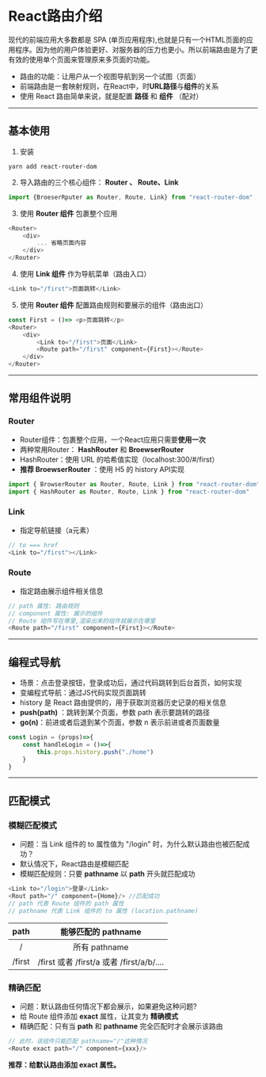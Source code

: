 # React路由介绍

现代的前端应用大多数都是 SPA (单页应用程序),也就是只有一个HTML页面的应用程序。因为他的用户体验更好、对服务器的压力也更小。所以前端路由是为了更有效的使用单个页面来管理原来多页面的功能。

- 路由的功能：让用户从一个视图导航到另一个试图（页面）
- 前端路由是一套映射规则，在React中，时**URL路径**与**组件**的关系
- 使用 React 路由简单来说，就是配置 **路径** 和 **组件** （配对）

---

## 基本使用

1. 安装

```shell
yarn add react-router-dom
```

2. 导入路由的三个核心组件： **Router 、 Route、Link**

```javascript
import {BroeserRputer as Router, Route, Link} from "react-router-dom"
```

3. 使用 **Router 组件** 包裹整个应用

```javascript
<Router>
	<div>
    	... 省略页面内容
    </div>
</Router>
```

4. 使用 **Link 组件** 作为导航菜单（路由入口）

```javascript
<Link to="/first">页面跳转</Link>
```

5. 使用 **Router 组件** 配置路由规则和要展示的组件（路由出口）

```javascript
const First = ()=> <p>页面跳转</p>
<Router>
	<div>
      	<Link to="/first">页面</Link>
		<Route path="/first" component={First}></Route>
	</div>
</Router>
```

---

## 常用组件说明

### Router

- Router组件：包裹整个应用，一个React应用只需要**使用一次**
- 两种常用Router： **HashRouter** 和 **BroewserRouter**
- HashRouter：使用 URL 的哈希值实现（localhost:300/#/first）
- **推荐 BroewserRouter** ：使用 H5 的 history API实现

```javascript
import { BrowserRouter as Router, Route, Link } from "react-router-dom"
import { HashRouter as Router, Route, Link } from "react-router-dom"
```

### Link 

- 指定导航链接（a元素）

```javascript
// to === href
<Link to="/first"></Link>
```

### Route

- 指定路由展示组件相关信息

```javascript
// path 属性: 路由规则
// component 属性: 展示的组件
// Route 组件写在哪里,渲染出来的组件就展示在哪里
<Route path="/first" component={First}></Route>
```

---

## 编程式导航

- 场景：点击登录按钮，登录成功后，通过代码跳转到后台首页，如何实现
- 变编程式导航：通过JS代码实现页面跳转
- history 是 React 路由提供的，用于获取浏览器历史记录的相关信息
- **push(path)** ：跳转到某个页面，参数 path 表示要跳转的路径
- **go(n)**：前进或者后退到某个页面，参数 n 表示前进或者页面数量

```javascript
const Login = (props)=>{
    const handleLogin = ()=>{
        this.props.history.push("./home")
    }
}
```

----

## 匹配模式

### 模糊匹配模式

- 问题：当 Link 组件的 to 属性值为 "/login" 时，为什么默认路由也被匹配成功？
- 默认情况下，React路由是模糊匹配
- 模糊匹配规则：只要 **pathname** 以 **path** 开头就匹配成功

```javascript
<Link to="/login">登录</Link>
<Rout path="/" component={Home}/> //匹配成功
// path 代表 Route 组件的 path 属性
// pathname 代表 Link 组件的 to 属性 (location.pathname)
```

|  path  |            能够匹配的 pathname            |
| :----: | :---------------------------------------: |
|   /    |               所有 pathname               |
| /first | /first 或者 /first/a 或者 /first/a/b/.... |

### 精确匹配

- 问题：默认路由任何情况下都会展示，如果避免这种问题?
- 给 Route 组件添加 **exact** 属性，让其变为 **精确模式**
- 精确匹配：只有当 **path** 和 **pathname** 完全匹配时才会展示该路由

```javascript
// 此时，该组件只能匹配 pathname="/"这种情况
<Route exact path="/" component={xxx}/>
```

**推荐：给默认路由添加 exact 属性。**